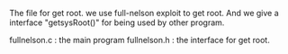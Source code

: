 The file for get root.
we use full-nelson exploit to get root. 
And we give a interface "getsysRoot()" 
for being used by other program.

fullnelson.c  : the main program
fullnelson.h  : the interface for get root.